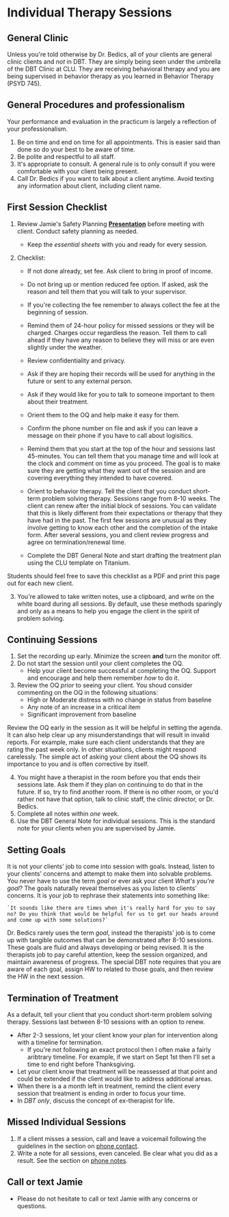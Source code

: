 # Individual Therapy Sessions

## General Clinic

Unless you're told otherwise by Dr. Bedics, all of your clients are general clinic clients and _not_ in DBT.  They are simply being seen under the umbrella of the DBT Clinic at CLU.  They are receiving behavioral therapy and you are being supervised in behavior therapy as you learned in Behavior Therapy (PSYD 745).

## General Procedures and professionalism

Your performance and evaluation in the practicum is largely a reflection of your professionalism. 

1. Be on time and end on time for all appointments.  This is easier said than done so do your best to be aware of time.
2. Be polite and respectful to all staff.
3. It's appropriate to consult.  A general rule is to only consult if you were comfortable with your client being present.
4. Call Dr. Bedics if you want to talk about a client anytime.  Avoid texting any information about client, including client name. 

## First Session Checklist

1. Review Jamie's Safety Planning **[Presentation](https://speakerdeck.com/jdbedics/clu-2018-community-counseling-safety-training)** before meeting with client.  Conduct safety planning as needed. 
    * Keep the *essential sheets* with you and ready for every session.

2. Checklist:

    * If not done already, set fee. Ask client to bring in proof of income.

    * Do not bring up or mention reduced fee option. If asked, ask the reason and tell them that you will talk to your supervisor.

    * If you're collecting the fee remember to always collect the fee at the beginning of session.

    * Remind them of 24-hour policy for missed sessions or they will be charged.  Charges occur regardless the reason. Tell them to call ahead if they have any reason to believe they will miss or are even slightly under the weather. 

    * Review confidentiality and privacy.  

    * Ask if they are hoping their records will be used for anything in the future or sent to any external person.

    * Ask if they would like for you to talk to someone important to them about their treatment.

    * Orient them to the OQ and help make it easy for them. 

    * Confirm the phone number on file and ask if you can leave a message on their phone if you have to call about logisitics.

    * Remind them that you start at the top of the hour and sessions last 45-minutes.  You can tell them that you manage time and will look at the clock and comment on time as you proceed.  The goal is to make sure they are getting what they want out of the session and are covering everything they intended to have covered.

    * Orient to behavior therapy.  Tell the client that you conduct short-term problem solving therapy.  Sessions range from 8-10 weeks.  The client can renew after the initial block of sessions.  You can validate that this is likely different from their expectations or therapy that they have had in the past. The first few sessions are unusual as they involve getting to know each other and the completion of the intake form.  After several sessions, you and client review progress and  agree on termination/renewal time.

    * Complete the DBT General Note and start drafting the treatment plan using the CLU template on Titanium.

Students should feel free to save this checklist as a PDF and print this page out for each new client. 

3. You're allowed to take written notes, use a clipboard, and write on the white board during all sessions. By default, use these methods sparingly and only as a means to help you engage the client in the spirit of problem solving. 

## Continuing Sessions

1. Set the recording up early.  Minimize the screen **and** turn the monitor off.
2. Do not start the session until your client completes the OQ.  
    * Help your client become successful at completing the OQ. Support and encourage and help them remember _how_ to do it. 
3. Review the OQ _prior_ to seeing your client. You shoud consider commenting on the OQ in the following situations:
    * High or Moderate distress with no change in status from baseline
    * Any note of an increase in a critical item 
    * Significant improvement from baseline

Review the OQ early in the session as it will be helpful in setting the agenda. It can also help clear up any misunderstandings that will result in invalid reports.  For example, make sure each client understands that they are rating the past week only.  In other situations, clients might respond carelessly.  The simple act of asking your client about the OQ shows its importance to you and is often corrective by itself.

4. You might have a therapist in the room before you that ends their sessions late.  Ask them if they plan on continuing to do that in the future.  If so, try to find another room.  If there is no other room, or you'd rather not have that option, talk to clinic staff, the clinic director, or Dr. Bedics.
5. Complete all notes within *one* week. 
6. Use the DBT General Note for individual sessions.  This is the standard note for your clients when you are supervised by Jamie. 

## Setting Goals

It is not your clients' job to come into session with goals.  Instead, listen to your clients' concerns and attempt to make them into solvable problems. You never have to use the term _goal_ or ever ask your client _What's you're goal_?  The goals naturally reveal themselves as you listen to clients' concerns. It is your job to rephrase their statements into something like:

    `It sounds like there are times when it's really hard for you to say no? Do you think that would be helpful for us to get our heads around and come up with some solutions?`

Dr. Bedics rarely uses the term _goal_, instead the therapists' job is to come up with tangible outcomes that can be demonstrated after 8-10 sessions.  These goals are fluid and always developing or being revised.  It is the therapists job to pay careful attention, keep the session organized, and maintain awareness of progress. The special DBT note requires that you are aware of each goal, assign HW to related to those goals, and then review the HW in the next session.

## Termination of Treatment

As a default, tell your client that you conduct short-term problem solving therapy.  Sessions last between 8-10 sessions with an option to renew.

* After 2-3 sessions, let your client know your plan for intervention along with a timeline for termination.
    * If you're not following an exact protocol then I often make a fairly aribtrary timeline.  For example, if we start on Sept 1st then I'll set a time to end right before Thanksgiving.  
* Let your client know that treatment will be reassessed at that point and could be extended if the client would like to address additional areas.
* When there is a a month left in treatment, remind the client every session that treatment is ending in order to focus your time. 
* In _DBT only_, discuss the concept of ex-therapist for life. 

## Missed Individual Sessions

1. If a client misses a session, call and leave a voicemail following the guidelines in the section on [phone contact](phone-contact-with-clients.html).
2. Write a note for all sessions, even canceled.  Be clear what you did as a result. See the section on [phone notes](phone-contact-with-clients.html).
  

## Call or text Jamie

* Please do not hesitate to call or text Jamie with any concerns or questions.
